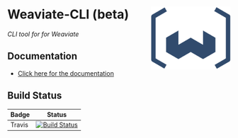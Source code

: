 # Weaviate-CLI (beta) <img alt='Weaviate logo' src='https://raw.githubusercontent.com/creativesoftwarefdn/weaviate/19de0956c69b66c5552447e84d016f4fe29d12c9/docs/assets/weaviate-logo.png' width='180' align='right' />

_CLI tool for for Weaviate_

## Documentation

- [Click here for the documentation](https://semi.technology/documentation/weaviate-cli/current/)

## Build Status

| Badge   | Status        |
| -------- |:-------------:|
| Travis   | [![Build Status](https://api.travis-ci.org/semi-technologies/weaviate-cli.svg?branch=master)](https://travis-ci.org/creativesoftwarefdn/weaviate-cli/branches)
